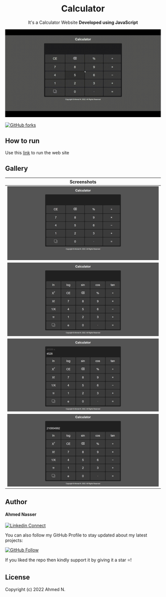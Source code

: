 <h1 align="center">Calculator</h1><p align="center">It's a Calculator Website <b>Developed using JavaScript</b> <br></p>

![Banner](readme_images/banner.gif)

[![GitHub forks](https://img.shields.io/github/forks/Ahmed-nd/spyware-detector?style=social)](https://github.com/Ahmed-nd/spyware-detector/fork)

## How to run

Use this [link](https://ahmed-nd.github.io/Calculator/) to run the web site

## Gallery

|  Screenshots    |
|:----:|
| ![Pages 1](readme_images/img1.png) |
| ![Pages 2](readme_images/img2.png) |
| ![Pages 3](readme_images/img3.png) |
| ![Pages 4](readme_images/img4.png) |

## Author

#### Ahmed Nasser

[![Linkedin Connect](https://img.shields.io/badge/Connect-Ahmed-lightgrey?style=social&logo=linkedin)](https://www.linkedin.com/in/ahmed-nasser-94a765171/)

You can also follow my GitHub Profile to stay updated about my latest projects:

[![GitHub Follow](https://img.shields.io/badge/Follow-Ahmed-lightgrey?style=social&logo=github)](https://github.com/Ahmed-nd)

If you liked the repo then kindly support it by giving it a star ⭐!

## License

Copyright (c) 2022 Ahmed N.

